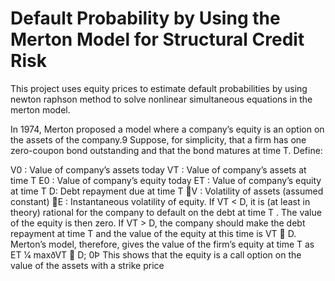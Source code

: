 # Default Probability by Using the Merton Model for Structural Credit Risk
This project uses equity prices to estimate default probabilities by using newton raphson method to solve nonlinear simultaneous equations in the merton model. 

In 1974, Merton proposed a model where a company’s equity is an option on the assets of the company.9 Suppose, for simplicity, that a firm has one zero-coupon bond outstanding and that the bond matures at time T. Define:

V0 : Value of company’s assets today
VT : Value of company’s assets at time T E0 : Value of company’s equity today
ET : Value of company’s equity at time T D: Debt repayment due at time T
V : Volatility of assets (assumed constant) E : Instantaneous volatility of equity.
If VT < D, it is (at least in theory) rational for the company to default on the debt at time T . The value of the equity is then zero. If VT > D, the company should make the debt repayment at time T and the value of the equity at this time is VT  D. Merton’s model, therefore, gives the value of the firm’s equity at time T as
ET 1⁄4 maxðVT  D; 0Þ
This shows that the equity is a call option on the value of the assets with a strike price
